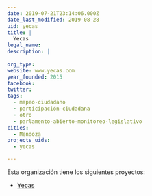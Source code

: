 ```yaml
---
date: 2019-07-21T23:14:06.000Z
date_last_modified: 2019-08-28
uid: yecas
title: |
  Yecas
legal_name: 
description: |
  
org_type: 
website: www.yecas.com
year_founded: 2015
facebook: 
twitter: 
tags:
  - mapeo-ciudadano
  - participación-ciudadana
  - otro
  - parlamento-abierto-monitoreo-legislativo
cities: 
  - Mendoza
projects_uids:
  - yecas

---
```


Esta organización tiene los siguientes proyectos:

- [Yecas](/proyectos/yecas)
